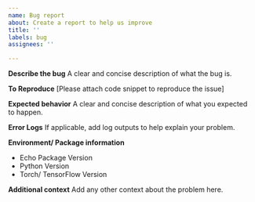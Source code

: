 ```yaml
---
name: Bug report
about: Create a report to help us improve
title: ''
labels: bug
assignees: ''

---
```


**Describe the bug**
A clear and concise description of what the bug is.

**To Reproduce**
[Please attach code snippet to reproduce the issue] 

**Expected behavior**
A clear and concise description of what you expected to happen.

**Error Logs**
If applicable, add log outputs to help explain your problem.

**Environment/ Package information**
 - Echo Package Version
 - Python Version
 - Torch/ TensorFlow Version
 

**Additional context**
Add any other context about the problem here.
